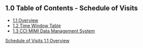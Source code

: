 ## 1.0 Table of Contents - Schedule of Visits

* [1.1 Overview](:pages_path:/manuals/schedule-of-visits/1-01-overview.md)
* [1.2 Time Window Table](:pages_path:/manuals/schedule-of-visits/1-02-time-window-table.md)
* [1.3 CCI MIMI Data Management System](:pages_path:/manuals/schedule-of-visits/1-03-cci-mimi-data-mgmt-system.md)


<div class="center">
<div class="btn-group">
  <a href=":pages_path:/manuals/schedule-of-visits" class="btn btn-default">
    <span class="glyphicon glyphicon-chevron-up"></span>
    Schedule of Visits
  </a>

  <a href=":pages_path:/manuals/schedule-of-visits/1-01-overview.md" class="btn btn-success">
    1.1 Overview
    <span class="glyphicon glyphicon-chevron-right"></span>
  </a>
</div>
</div>